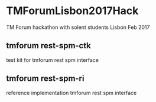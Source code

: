 # TMForumLisbon2017Hack

TM Forum hackathon with solent students Lisbon Feb 2017

## tmforum rest-spm-ctk
test kit for tmforum rest spm interface

## tmforum rest-spm-ri
reference implementation tmforum rest spm interface